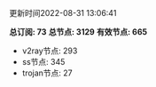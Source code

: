 更新时间2022-08-31 13:06:41

**总订阅: 73**
**总节点: 3129**
**有效节点: 665**
- v2ray节点: 293
- ss节点: 345
- trojan节点: 27
